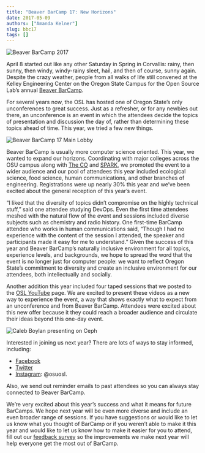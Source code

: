 ```yaml
---
title: "Beaver BarCamp 17: New Horizons"
date: 2017-05-09
authors: ["Amanda Kelner"]
slug: bbc17
tags: []
---
```


![Beaver BarCamp 2017](/images/BBC17_img_1.jpg#blog)

April 8 started out like any other Saturday in Spring in Corvallis: rainy, then sunny, then windy, windy-rainy sleet,
hail, and then of course, sunny again. Despite the crazy weather, people from all walks of life still convened at the
Kelley Engineering Center on the Oregon State Campus for the Open Source Lab’s annual
[Beaver BarCamp](http://beaverbarcamp.org/).

For several years now, the OSL has hosted one of Oregon State’s only unconferences to great success. Just as a
refresher, or for any newbies out there, an unconference is an event in which the attendees decide the topics of
presentation and discussion the day of, rather than determining these topics ahead of time. This year, we tried a few
new things.

![Beaver BarCamp 17 Main Lobby](/images/BBC17_img_2.jpg#right)

Beaver BarCamp is usually more computer science oriented. This year, we wanted to expand our horizons. Coordinating with
major colleges across the OSU campus along with [The CO](http://www.corvallismakerfair.org/) and
[SPARK](http://spark.oregonstate.edu/), we promoted the event to a wider audience and our pool of attendees this year
included ecological science, food science, human communications, and other branches of engineering. Registrations were
up nearly 30% this year and we’ve been excited about the general reception of this year’s event.

“I liked that the diversity of topics didn’t compromise on the highly technical stuff,” said one attendee studying
DevOps. Even the first time attendees meshed with the natural flow of the event and sessions included diverse subjects
such as chemistry and radio history. One first-time BarCamp attendee who works in human communications said, “Though I
had no experience with the content of the session I attended, the speaker and participants made it easy for me to
understand.” Given the success of this year and Beaver BarCamp’s naturally inclusive environment for all topics,
experience levels, and backgrounds, we hope to spread the word that the event is no longer just for computer people: we
want to reflect Oregon State’s commitment to diversity and create an inclusive environment for our attendees, both
intellectually and socially.

Another addition this year included four taped sessions that we posted to the
[OSL YouTube](https://www.youtube.com/channel/UCmxnYYffuvQNgSnOm6alAiQ) page. We are excited to present these videos as
a new way to experience the event, a way that shows exactly what to expect from an unconference and from Beaver BarCamp.
Attendees were excited about this new offer because it they could reach a broader audience and circulate their ideas
beyond this one-day event.

![Caleb Boylan presenting on Ceph](/images/BBC17_img_3.jpg#blog-center)

Interested in joining us next year? There are lots of ways to stay informed, including:

- [Facebook](https://www.facebook.com/beaverbarcamp/)
- [Twitter](https://twitter.com/BeaverBarCamp)
- [Instagram](https://www.instagram.com/osuosl/): @osuosl.

Also, we send out reminder emails to past attendees so you can always stay connected to Beaver BarCamp.

We’re very excited about this year’s success and what it means for future BarCamps. We hope next year will be even more
diverse and include an even broader range of sessions. If you have suggestions or would like to let us know what you
thought of BarCamp or if you weren’t able to make it this year and would like to let us know how to make it easier for
you to attend, fill out our
[feedback survey](https://docs.google.com/forms/d/e/1FAIpQLSfY9BvXSNlniy0DJle3Dr3xQ54gpCaGSW_Xk-mjWxXTGusqng/viewform?usp=sf_link)
so the improvements we make next year will help everyone get the most out of BarCamp.
